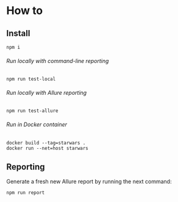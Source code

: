 # How to
## Install
```
npm i
```
###### Run locally with command-line reporting
```
npm run test-local
```
###### Run locally with Allure reporting
```
npm run test-allure
```
###### Run in Docker container
```
docker build --tag=starwars .
docker run --net=host starwars
```

## Reporting
Generate a fresh new Allure report by running the next command:
```
npm run report
```
